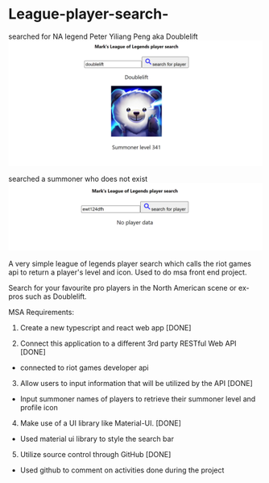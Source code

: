 # League-player-search-

searched for NA legend Peter Yiliang Peng aka Doublelift
![PLAYERSEARCH](doubleliftProfile.PNG)

searched a summoner who does not exist
![NOPLAYER](unknownSummoner.PNG)




A very simple league of legends player search which calls the riot games api to return a player's level and icon.
Used to do msa front end project.

Search for your favourite pro players in the North American scene or ex-pros such as Doublelift.


MSA Requirements:
1. Create a new typescript and react web app [DONE]
 
2. Connect this application to a different 3rd party RESTful Web API [DONE]
- connected to riot games developer api

3. Allow users to input information that will be utilized by the API [DONE]
- Input summoner names of players to retrieve their summoner level and profile icon

4. Make use of a UI library like Material-UI. [DONE]
- Used material ui library to style the search bar

5. Utilize source control through GitHub [DONE]
- Used github to comment on activities done during the project